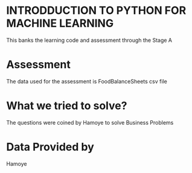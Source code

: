 # INTRODDUCTION TO PYTHON FOR MACHINE LEARNING 

This banks the learning code and assessment through the Stage A 

# Assessment 

The data used for the assessment is FoodBalanceSheets csv file

# What we tried to solve?

The questions were coined by Hamoye to solve Business Problems

# Data Provided by

Hamoye 

 


